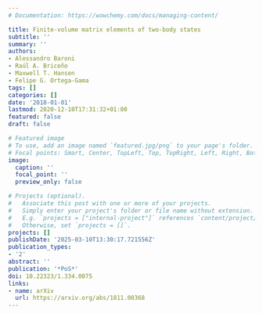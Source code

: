 ```yaml
---
# Documentation: https://wowchemy.com/docs/managing-content/

title: Finite-volume matrix elements of two-body states
subtitle: ''
summary: ''
authors:
- Alessandro Baroni
- Raúl A. Briceño
- Maxwell T. Hansen
- Felipe G. Ortega-Gama
tags: []
categories: []
date: '2018-01-01'
lastmod: 2020-12-10T17:31:32+01:00
featured: false
draft: false

# Featured image
# To use, add an image named `featured.jpg/png` to your page's folder.
# Focal points: Smart, Center, TopLeft, Top, TopRight, Left, Right, BottomLeft, Bottom, BottomRight.
image:
  caption: ''
  focal_point: ''
  preview_only: false

# Projects (optional).
#   Associate this post with one or more of your projects.
#   Simply enter your project's folder or file name without extension.
#   E.g. `projects = ["internal-project"]` references `content/project/deep-learning/index.md`.
#   Otherwise, set `projects = []`.
projects: []
publishDate: '2025-03-10T13:30:17.721556Z'
publication_types:
- '2'
abstract: ''
publication: '*PoS*'
doi: 10.22323/1.334.0075
links:
- name: arXiv
  url: https://arxiv.org/abs/1811.00368
---
```

